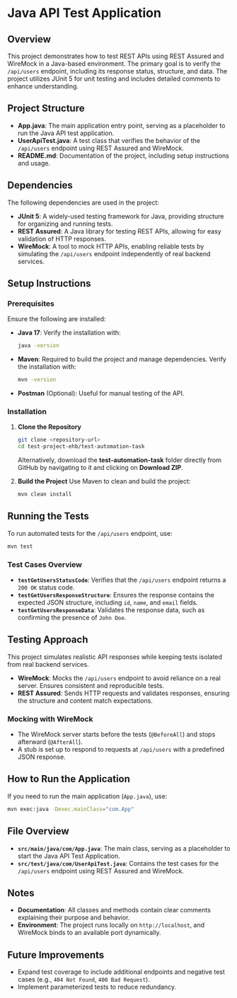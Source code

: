 
# Java API Test Application

## Overview
This project demonstrates how to test REST APIs using REST Assured and WireMock in a Java-based environment. 
The primary goal is to verify the `/api/users` endpoint, including its response status, structure, and data. 
The project utilizes JUnit 5 for unit testing and includes detailed comments to enhance understanding.

## Project Structure
- **App.java**: The main application entry point, serving as a placeholder to run the Java API test application.
- **UserApiTest.java**: A test class that verifies the behavior of the `/api/users` endpoint using REST Assured and WireMock.
- **README.md**: Documentation of the project, including setup instructions and usage.

## Dependencies
The following dependencies are used in the project:
- **JUnit 5**: A widely-used testing framework for Java, providing structure for organizing and running tests.
- **REST Assured**: A Java library for testing REST APIs, allowing for easy validation of HTTP responses.
- **WireMock**: A tool to mock HTTP APIs, enabling reliable tests by simulating the `/api/users` endpoint independently of real backend services.

## Setup Instructions

### Prerequisites
Ensure the following are installed:
- **Java 17**: Verify the installation with:
  ```bash
  java -version
  ```
- **Maven**: Required to build the project and manage dependencies. Verify the installation with:
  ```bash
  mvn -version
  ```
- **Postman** (Optional): Useful for manual testing of the API.

### Installation
1. **Clone the Repository**
   ```bash
   git clone <repository-url>
   cd test-project-ehb/test-automation-task
   ```
   Alternatively, download the **test-automation-task** folder directly from GitHub by navigating to it and clicking on **Download ZIP**.

2. **Build the Project**
   Use Maven to clean and build the project:
   ```bash
   mvn clean install
   ```

## Running the Tests
To run automated tests for the `/api/users` endpoint, use:
```bash
mvn test
```

### Test Cases Overview
- **`testGetUsersStatusCode`**: Verifies that the `/api/users` endpoint returns a `200 OK` status code.
- **`testGetUsersResponseStructure`**: Ensures the response contains the expected JSON structure, including `id`, `name`, and `email` fields.
- **`testGetUsersResponseData`**: Validates the response data, such as confirming the presence of `John Doe`.

## Testing Approach
This project simulates realistic API responses while keeping tests isolated from real backend services.

- **WireMock**: Mocks the `/api/users` endpoint to avoid reliance on a real server. Ensures consistent and reproducible tests.
- **REST Assured**: Sends HTTP requests and validates responses, ensuring the structure and content match expectations.

### Mocking with WireMock
- The WireMock server starts before the tests (`@BeforeAll`) and stops afterward (`@AfterAll`).
- A stub is set up to respond to requests at `/api/users` with a predefined JSON response.

## How to Run the Application
If you need to run the main application (`App.java`), use:
```bash
mvn exec:java -Dexec.mainClass="com.App"
```

## File Overview
- **`src/main/java/com/App.java`**: The main class, serving as a placeholder to start the Java API Test Application.
- **`src/test/java/com/UserApiTest.java`**: Contains the test cases for the `/api/users` endpoint using REST Assured and WireMock.

## Notes
- **Documentation**: All classes and methods contain clear comments explaining their purpose and behavior.
- **Environment**: The project runs locally on `http://localhost`, and WireMock binds to an available port dynamically.

## Future Improvements
- Expand test coverage to include additional endpoints and negative test cases (e.g., `404 Not Found`, `400 Bad Request`).
- Implement parameterized tests to reduce redundancy.